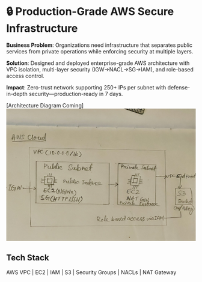 # 🔒 Production-Grade AWS Secure Infrastructure

**Business Problem**: Organizations need infrastructure that separates 
public services from private operations while enforcing security at 
multiple layers.

**Solution**: Designed and deployed enterprise-grade AWS architecture 
with VPC isolation, multi-layer security (IGW→NACL→SG→IAM), and 
role-based access control.

**Impact**: Zero-trust network supporting 250+ IPs per subnet with 
defense-in-depth security—production-ready in 7 days.

[Architecture Diagram Coming] ![Infrastructure Architecture Diagram](Infrastructure%20Architecture%20v1.0.jpeg)


## Tech Stack
AWS VPC | EC2 | IAM | S3 | Security Groups | NACLs | NAT Gateway
